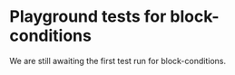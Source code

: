 # Playground tests for block-conditions
We are still awaiting the first test run for block-conditions.
